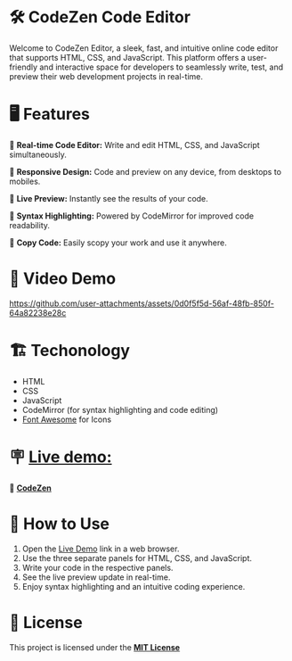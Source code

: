 # 🛠️ CodeZen Code Editor 
Welcome to CodeZen Editor, a sleek, fast, and intuitive online code editor that supports HTML, CSS, and JavaScript. This platform offers a user-friendly and interactive space for developers to seamlessly write, test, and preview their web development projects in real-time.

# 🖥 Features
🔹 **Real-time Code Editor:** Write and edit HTML, CSS, and JavaScript simultaneously.

🔹 **Responsive Design:** Code and preview on any device, from desktops to mobiles.

🔹 **Live Preview:** Instantly see the results of your code.

🔹 **Syntax Highlighting:** Powered by CodeMirror for improved code readability.

🔹 **Copy Code:** Easily scopy your work and use it anywhere.

# 📼 Video Demo



https://github.com/user-attachments/assets/0d0f5f5d-56af-48fb-850f-64a82238e28c



# 🏗 Techonology
- HTML
- CSS
- JavaScript
- CodeMirror (for syntax highlighting and code editing)
- [Font Awesome](https://fontawesome.com/) for Icons

# 🪧 <ins>Live demo:</ins>
🔹 **[CodeZen](https://codezen-editor.netlify.app/)**

# 🔧 How to Use
1. Open the [Live Demo](https://codezen-editor.netlify.app/) link in a web browser.
2. Use the three separate panels for HTML, CSS, and JavaScript.
3. Write your code in the respective panels.
4. See the live preview update in real-time.
5. Enjoy syntax highlighting and an intuitive coding experience.

# 📜 License
This project is licensed under the **[MIT License](https://github.com/bedigambar/CodeZen/blob/main/LICENSE)**
